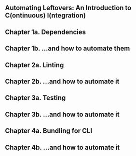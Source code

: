 Automating Leftovers: An Introduction to C(ontinuous) I(ntegration)
-------------------------------------------------------------------

Chapter 1a. Dependencies
------------------------

Chapter 1b. ...and how to automate them
---------------------------------------

Chapter 2a. Linting
-------------------

Chapter 2b. ...and how to automate it
-------------------------------------

Chapter 3a. Testing
-------------------

Chapter 3b. ...and how to automate it
-------------------------------------

Chapter 4a. Bundling for CLI
----------------------------

Chapter 4b. ...and how to automate it
-------------------------------------
